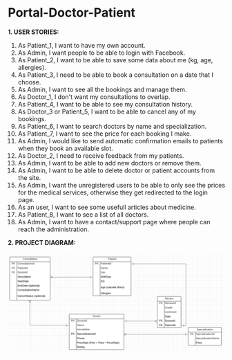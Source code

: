 # Portal-Doctor-Patient

**1. USER STORIES:**
<ol>
  <li>As Patient_1, I want to have my own account.</li>
  <li>As Admin, I want people to be able to login with Facebook.</li>
  <li>As Patient_2, I want to be able to save some data about me (kg, age, allergies).</li>
  <li>As Patient_3, I need to be able to book a consultation on a date that I choose.</li>
  <li>As Admin, I want to see all the bookings and manage them.</li>
  <li>As Doctor_1, I don't want my consultations to overlap.</li>
  <li>As Patient_4, I want to be able to see my consultation history.</li> 
  <li>As Doctor_3 or Patient_5, I want to be able to cancel any of my bookings.</li>
  <li>As Patient_6, I want to search doctors by name and specialization.</li>
  <li>As Patient_7, I want to see the price for each booking I make.</li>
  <li>As Admin, I would like to send automatic confirmation emails to patients when they book an available slot.</li>
  <li>As Doctor_2, I need to receive feedback from my patients.</li>
  <li>As Admin, I want to be able to add new doctors or remove them.</li>
  <li>As Admin, I want to be able to delete doctor or patient accounts from the site.</li>
  <li>As Admin, I want the unregistered users to be able to only see the prices for the medical services, otherwise they get redirected to the login page.</li>
  <li>As an user, I want to see some usefull articles about medicine.</li>
  <li>As Patient_8, I want to see a list of all doctors.</li>
  <li>As Admin, I want to have a contact/support page where people can reach the administration.</li>
</ol>

**2. PROJECT DIAGRAM:**

![Diagrama](https://github.com/ParaschivAlex/Portal-Doctor-Patient/blob/main/DiagramPortalDocPat.PNG)

